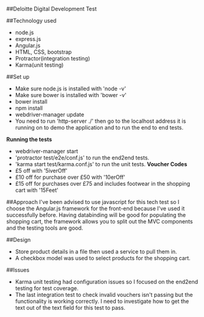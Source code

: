 ##Deloitte Digital Development Test

##Technology used
* node.js
* express.js
* Angular.js
* HTML, CSS, bootstrap
* Protractor(integration testing)
* Karma(unit testing)

##Set up
* Make sure node.js is installed with 'node -v'
* Make sure bower is installed with 'bower -v'
* bower install
* npm install
* webdriver-manager update
* You need to run 'http-server ./' then go to the localhost address it is running on to demo the application and to run the end to end tests.

**Running the tests**
* webdriver-manager start
* 'protractor test/e2e/conf.js' to run the end2end tests.
* 'karma start test/karma.conf.js' to run the unit tests.
**Voucher Codes**
* £5 off with '5iverOff'
* £10 off for purchase over £50 with '10erOff'
* £15 off for purchases over £75 and includes footwear in the shopping cart with '15Feet'

##Approach
I've been advised to use javascript for this tech test so I choose the Angular.js framework for the front-end because I've used it successfully before. Having databinding will be good for populating the shopping cart, the framework allows you to split out the MVC components and the testing tools are good.

##Design
* Store product details in a file then used a service to pull them in.
* A checkbox model was used to select products for the shopping cart.

##Issues
* Karma unit testing had configuration issues so I focused on the end2end testing for test coverage.
* The last integration test to check invalid vouchers isn't passing but the functionality is working correctly. I need to investigate how to get the text out of the text field for this test to pass.




